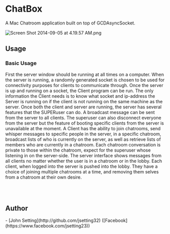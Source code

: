 ChatBox
===============
A Mac Chatroom application built on top of GCDAsyncSocket.

![Screen Shot 2014-09-05 at 4.19.57 AM.png](https://bitbucket.org/repo/gxqLe4/images/1072281788-Screen%20Shot%202014-09-05%20at%204.19.57%20AM.png)


<h2>Usage</h2>

<h3>Basic Usage</h3>
First the server window should be running at all times on a computer. When the server is running, a randomly generated socket is chosen to be used for connectivity purposes for clients to communicate through. 
Once the server is up and running on a socket, the Client program can be run. The only information the Client needs is to know what socket and ip-address the Server is running on if the client is not running on the same machine as the server.
Once both the client and server are running, the server has several features that the SUPERuser can do. A broadcast message can be sent from the server to all clients. The superuser can also disconnect everyone from the server but the feature of booting specific clients from the server is unavailable at the moment.
A Client has the ability to join chatrooms, send whisper messages to specific people in the server, in a specific chatroom, broadcast lists of who is currently on the server, as well as retrieve lists of members who are currently in a chatroom. 
Each chatroom conversation is private to those within the chatroom, expect for the superuser whose listening in on the server-side. The server interface shows messages from all clients no matter whether the user is in a chatroom or in the lobby.
Each client, when logged into the server is pushed into the lobby. They have a choice of joining multiple chatrooms at a time, and removing them selves from a chatroom at their own desire. 

<br><br>
<h2>Author</h2>
- [John Setting](http://github.com/jsetting32) ([Facebook](https://www.facebook.com/jsetting23))
<br><br>
